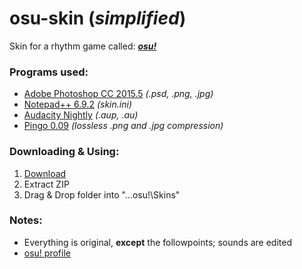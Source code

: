 # osu-skin (*simplified*)
Skin for a rhythm game called: [***osu!***](https://new.ppy.sh/forum)

### Programs used:
- [Adobe Photoshop CC 2015.5](http://www.adobe.com/ca/products/photoshop.html) *(.psd, .png, .jpg)*
- [Notepad++ 6.9.2](https://notepad-plus-plus.org/download/v6.9.2.html) *(skin.ini)*
- [Audacity Nightly](http://gaclrecords.org.uk/win-nightly/) *(.aup, .au)*
- [Pingo 0.09](http://css-ig.net/pingo) *(lossless .png and .jpg compression)*

### Downloading & Using:
1. [Download](https://github.com/Hextical/osu-skin/archive/master.zip)
2. Extract ZIP
3. Drag & Drop folder into "...osu!\Skins"

### Notes:
- Everything is original, **except** the followpoints; sounds are edited
- [osu! profile](https://new.ppy.sh/u/4329514#osu)
